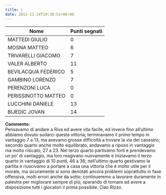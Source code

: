 ```yaml
---
title: |
date: 2013-11-24T19:30:51+00:00
---
```

| **Nome** | **Punti segnati** |
| -------- | ----------------- |
| MATTEDI GIULIO | 0 |
| MOSNA MATTEO | 6 |
| TRIVARELLI GIACOMO | 7 |
| VALER ALBERTO | 11 |
| BEVILACQUA FEDERICO | 5 |
| GAMBINO LORENZO | 7 |
| PERENZONI LUCA | 0 |
| PERISSINOTTO MATTEO | 0 |
| LUCCHINI DANIELE | 13 |
| BIJEDIC JOVAN | 14 |

**Commento:**  
Pensavamo di andare a Riva ed avere vita facile, ed invece fino all’ultimo abbiamo dovuto sudarci questa vittoria; terminavamo il primo tempo in vantaggio 7 a 13, ma avevamo grosse difficoltà a trovare la via del canestro; secondo quarto anche molto equilibrato, andavamo a riposo in vantaggio ma molto risicato, 27 a 23. Nel terzo quarto partivamo forti e prendevamo un po’ di vantaggio, ma loro reagivano nuovamente e iniziavamo il terzo quarto in vantaggio di 10 punti, 46 a 36; nell’ultimo quarto gestivamo la partita e riuscivamo a portare a casa una vittoria che è molto utile per il morale, ma sicuramente si sono denotati ancora problemi soprattutto in fase offensiva, molti errori anche da sotto; continueremo a lavorare duramente in palestra per migliorare sempre di più, sperando di tornare ad avere a disposizione tutti i giocatori il prima possibile. Ciao Rizzo.